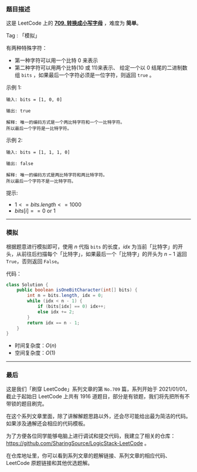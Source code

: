 ### 题目描述

这是 LeetCode 上的 **[709. 转换成小写字母](https://leetcode-cn.com/problems/1-bit-and-2-bit-characters/solution/gong-shui-san-xie-jian-dan-mo-ni-ti-by-a-igh7/)** ，难度为 **简单**。

Tag : 「模拟」



有两种特殊字符：
* 第一种字符可以用一个比特 $0$ 来表示
* 第二种字符可以用两个比特($10$ 或 $11$)来表示、
给定一个以 $0$ 结尾的二进制数组 `bits` ，如果最后一个字符必须是一位字符，则返回 `true` 。

示例 1:
```
输入: bits = [1, 0, 0]

输出: true

解释: 唯一的编码方式是一个两比特字符和一个一比特字符。
所以最后一个字符是一比特字符。
```
示例 2:
```
输入: bits = [1, 1, 1, 0]

输出: false

解释: 唯一的编码方式是两比特字符和两比特字符。
所以最后一个字符不是一比特字符。
```

提示:
* $1 <= bits.length <= 1000$
* $bits[i] == 0$ or $1$

---

### 模拟

根据题意进行模拟即可，使用 $n$ 代指 `bits` 的长度，$idx$ 为当前「比特字」的开头，从前往后扫描每个「比特字」，如果最后一个「比特字」的开头为 $n - 1$ 返回 `True`，否则返回 `False`。

代码：
```Java
class Solution {
    public boolean isOneBitCharacter(int[] bits) {
        int n = bits.length, idx = 0;
        while (idx < n - 1) {
            if (bits[idx] == 0) idx++;
            else idx += 2;
        }
        return idx == n - 1;
    }
}
```
* 时间复杂度：$O(n)$
* 空间复杂度：$O(1)$

---

### 最后

这是我们「刷穿 LeetCode」系列文章的第 `No.709` 篇，系列开始于 2021/01/01，截止于起始日 LeetCode 上共有 1916 道题目，部分是有锁题，我们将先把所有不带锁的题目刷完。

在这个系列文章里面，除了讲解解题思路以外，还会尽可能给出最为简洁的代码。如果涉及通解还会相应的代码模板。

为了方便各位同学能够电脑上进行调试和提交代码，我建立了相关的仓库：https://github.com/SharingSource/LogicStack-LeetCode 。

在仓库地址里，你可以看到系列文章的题解链接、系列文章的相应代码、LeetCode 原题链接和其他优选题解。

